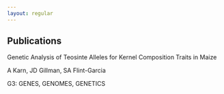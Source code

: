 ```yaml
---
layout: regular
---
```




<div class="col-lg-8 col-lg-offset-2 text-left">
                    <h2 class="section-heading">Publications </h2>
                    <p>Genetic Analysis of Teosinte Alleles for Kernel Composition Traits in Maize</p>
                     <p> A Karn, JD Gillman, SA Flint-Garcia</p>
                     <p> G3: GENES, GENOMES, GENETICS</p>
                   
                     
  </div>
